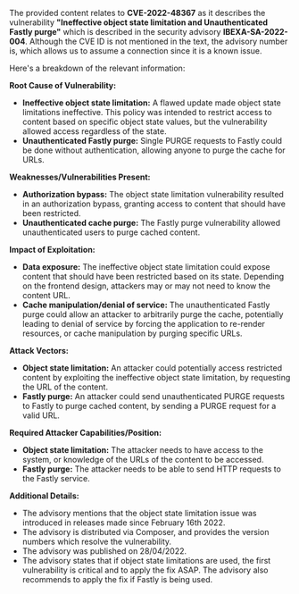 The provided content relates to **CVE-2022-48367** as it describes the vulnerability **"Ineffective object state limitation and Unauthenticated Fastly purge"** which is described in the security advisory **IBEXA-SA-2022-004**. Although the CVE ID is not mentioned in the text, the advisory number is, which allows us to assume a connection since it is a known issue.

Here's a breakdown of the relevant information:

**Root Cause of Vulnerability:**

*   **Ineffective object state limitation:** A flawed update made object state limitations ineffective. This policy was intended to restrict access to content based on specific object state values, but the vulnerability allowed access regardless of the state.
*  **Unauthenticated Fastly purge:** Single PURGE requests to Fastly could be done without authentication, allowing anyone to purge the cache for URLs.

**Weaknesses/Vulnerabilities Present:**

*   **Authorization bypass:** The object state limitation vulnerability resulted in an authorization bypass, granting access to content that should have been restricted.
*   **Unauthenticated cache purge:** The Fastly purge vulnerability allowed unauthenticated users to purge cached content.

**Impact of Exploitation:**

*   **Data exposure:** The ineffective object state limitation could expose content that should have been restricted based on its state. Depending on the frontend design, attackers may or may not need to know the content URL.
*   **Cache manipulation/denial of service:** The unauthenticated Fastly purge could allow an attacker to arbitrarily purge the cache, potentially leading to denial of service by forcing the application to re-render resources, or cache manipulation by purging specific URLs.

**Attack Vectors:**

*   **Object state limitation:** An attacker could potentially access restricted content by exploiting the ineffective object state limitation, by requesting the URL of the content.
*   **Fastly purge:** An attacker could send unauthenticated PURGE requests to Fastly to purge cached content, by sending a PURGE request for a valid URL.

**Required Attacker Capabilities/Position:**

*   **Object state limitation:** The attacker needs to have access to the system, or knowledge of the URLs of the content to be accessed.
*   **Fastly purge:** The attacker needs to be able to send HTTP requests to the Fastly service.

**Additional Details:**

*   The advisory mentions that the object state limitation issue was introduced in releases made since February 16th 2022.
*   The advisory is distributed via Composer, and provides the version numbers which resolve the vulnerability.
*   The advisory was published on 28/04/2022.
* The advisory states that if object state limitations are used, the first vulnerability is critical and to apply the fix ASAP. The advisory also recommends to apply the fix if Fastly is being used.